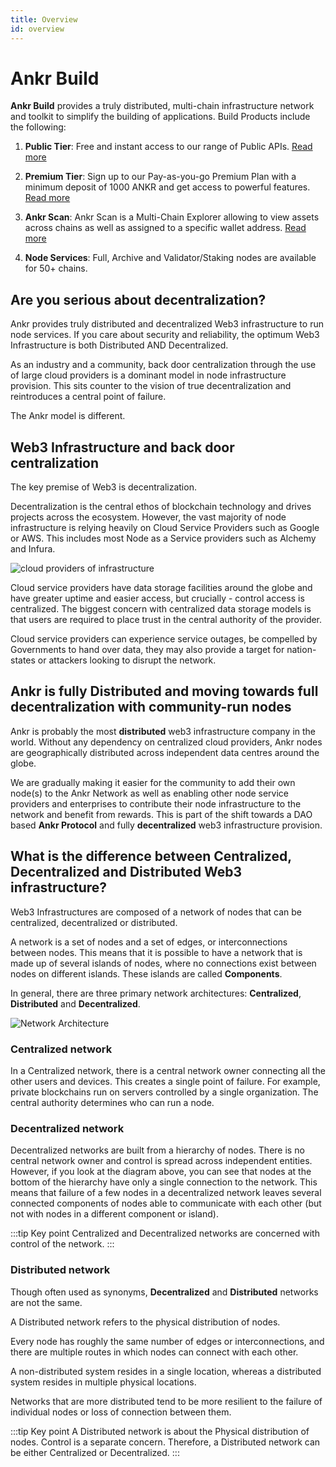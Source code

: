 ```yaml
---
title: Overview
id: overview
---
```


# Ankr Build

**Ankr Build** provides a truly distributed, multi-chain infrastructure network and toolkit to simplify the building of applications. Build Products include the following:

1. **Public Tier**: Free and instant access to our range of Public APIs. [Read more](/build-blockchain/products/v2/public-rpc)

2. **Premium Tier**: Sign up to our Pay-as-you-go Premium Plan with a minimum deposit of 1000 ANKR and get access to powerful features. [Read more](/build-blockchain/products/v2/premium-plan)

3. **Ankr Scan**: Ankr Scan is a Multi-Chain Explorer allowing to view assets across chains as well as assigned to a specific wallet address. [Read more](/build-blockchain/products/v2/scan)

4. **Node Services**: Full, Archive and Validator/Staking nodes are available for 50+ chains.

## Are you serious about decentralization?

Ankr provides truly distributed and decentralized Web3 infrastructure to run node services. If you care about security and reliability, the optimum Web3 Infrastructure is both Distributed AND Decentralized.

As an industry and a community, back door centralization through the use of large cloud providers is a dominant model in node infrastructure provision. This sits counter to the vision of true decentralization and reintroduces a central point of failure.

The Ankr model is different.

## Web3 Infrastructure and back door centralization

The key premise of Web3 is decentralization.

Decentralization is the central ethos of blockchain technology and drives projects across the ecosystem.
However, the vast majority of node infrastructure is relying heavily on Cloud Service Providers such as Google or AWS. This includes most Node as a Service providers such as Alchemy and Infura.

![cloud providers of infrastructure](@site/static/img/cloud-hosting-ethereum.png)

Cloud service providers have data storage facilities around the globe and have greater uptime and easier access, but crucially - control access is centralized. The biggest concern with centralized data storage models is that users are required to place trust in the central authority of the provider.

Cloud service providers can experience service outages, be compelled by Governments to hand over data, they may also provide a target for nation-states or attackers looking to disrupt the network.

## Ankr is fully Distributed and moving towards full decentralization with community-run nodes

Ankr is probably the most **distributed** web3 infrastructure company in the world. Without any dependency on centralized cloud providers, Ankr nodes are geographically distributed across independent data centres around the globe.

We are gradually making it easier for the community to add their own node(s) to the Ankr Network as well as enabling other node service providers and enterprises to contribute their node infrastructure to the network and benefit from rewards. This is part of the shift towards a DAO based **Ankr Protocol** and fully **decentralized** web3 infrastructure provision.

## What is the difference between Centralized, Decentralized and Distributed Web3 infrastructure?

Web3 Infrastructures are composed of a network of nodes that can be centralized, decentralized or distributed.

A network is a set of nodes and a set of edges, or interconnections between nodes. This means that it is possible to have a network that is made up of several islands of nodes, where no connections exist between nodes on different islands. These islands are called **Components**.

In general, there are three primary network architectures: **Centralized**, **Distributed** and **Decentralized**.

![Network Architecture](@site/static/img/network-types.png)

### Centralized network

In a Centralized network, there is a central network owner connecting all the other users and devices. This creates a single point of failure. For example, private blockchains run on servers controlled by a single organization. The central authority determines who can run a node.

### Decentralized network

Decentralized networks are built from a hierarchy of nodes. There is no central network owner and control is spread across independent entities. However, if you look at the diagram above, you can see that nodes at the bottom of the hierarchy have only a single connection to the network. This means that failure of a few nodes in a decentralized network leaves several connected components of nodes able to communicate with each other (but not with nodes in a different component or island).

:::tip Key point
Centralized and Decentralized networks are concerned with control of the network.
:::

### Distributed network

Though often used as synonyms, **Decentralized** and **Distributed** networks are not the same.

A Distributed network refers to the physical distribution of nodes.

Every node has roughly the same number of edges or interconnections, and there are multiple routes in which nodes can connect with each other.

A non-distributed system resides in a single location, whereas a distributed system resides in multiple physical locations.

Networks that are more distributed tend to be more resilient to the failure of individual nodes or loss of connection between them.


:::tip Key point
A Distributed network is about the Physical distribution of nodes. Control is a separate concern. Therefore, a Distributed network can be either Centralized or Decentralized.
:::
